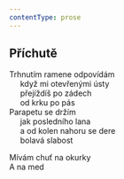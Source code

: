 ```yaml
---
contentType: prose
---
```


## Příchutě

Trhnutím ramene odpovídám  
     když mi otevřenými ústy  
     přejíždíš po zádech  
     od krku po pás  
Parapetu se držím  
     jak posledního lana  
     a od kolen nahoru se dere  
     bolavá slabost

Mívám chuť na okurky  
A na med
